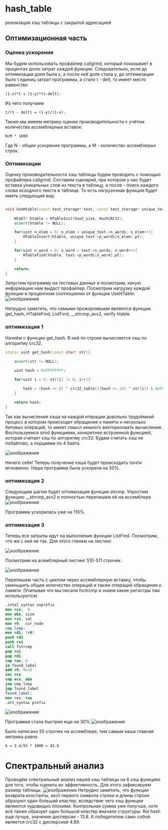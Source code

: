 # hash_table
реализация хэш таблицы с закрытой адресацией

## Оптимизационная часть

### Оценка ускорения
Мы будем использовать профайлер callgrind, который показывает в процентах долю затрат каждой функции. Следовательно, если до оптимизации доля была x, а после неё доля стала y, до оптимизации было t единиц затрат программы, а стало t - delt, то имеет место равенство 
```
(1-x)*t = (1-y)*(t-delt).
```
Из чего получаем 
```
t/(t - delt) = (1-y)/(1-x).
```

Также мы имеем метрику оценки производительности с учётом количества ассемблерных вставок: 
```
N/M * 1000
```
Где N - общее ускорение программы, а M - количество ассемблерых строк.

### Оптимизации
Оценку производительности хэш таблицы будем проводить с помощью профайлера callgrind. Составим сценарий, при котором у нас будет вставка уникальных слов из текста в таблицу, а после - поиск каждого слова исходного текста в таблице. То есть нагрузочная функция будет иметь следующий вид:
```cpp

void UseHtable(const text_storage* text, const text_storage* unique_text, const size_t hash_size){
    
    Htabl* htable = HTableInit(hash_size, HashCRC32);
    assert(htable != NULL);

    for(uint n_elem = 0; n_elem < unique_text->n_words; n_elem++){
        HTableInsert(htable, unique_text->p_words[n_elem].pt);
    }

    for(uint n_word = 0; n_word < text->n_words; n_word++){
        HTableFind(htable, text->p_words[n_word].pt);
    }

    return;
}

```

Запустим программу на тестовых данных и посмотрим, какую информацию нам выдаст профайлер. Посмотрим нагрузку каждой функции в процентном соотношении от функции UseHTable:
![изображение](https://user-images.githubusercontent.com/89589647/164607898-6ec4ef13-7ab9-40e1-ae57-782bb3ca49ed.png)

Нетрудно заметить, что самыми прожорливыми являются функции get_hash, HTableFind, ListFind, __strcmp_avx2, verify htable.

### оптимизация 1
Начнём с функции get_hash. В ней по строке вычисляется хэш по алгоритму crc32.

```cpp
static uint get_hash(const char* str){
    
    assert(str != NULL);

    uint hash = 0xFFFFFFFF;

    for(uint i = 0; str[i] != 0; i++){

        hash = (hash << 8) ^ crc32_table[((hash >> 24) ^ str[i]) & 0xFF];
    }

    return hash;
}
```
Так как вычисления хэша на каждой итерации довольно трудоёмкий процесс в котором происходит обращение к памяти и несколько битовых операций, то имеет смысл немного векторизовать вычисления.
Воспользуемся simd функциями, конкретнее встроенной функцией, которая считает хэш по алгоритму crc32. Будем считать хэш не побайтово, а порциями по 4 байта.

![изображение](https://user-images.githubusercontent.com/89589647/164611592-27483d94-e5de-4bf5-9f3d-830e6b310505.png)

Ничего себе! Теперь получение хэша будет происходить почти мгновенно. Наша программа была ускорена на 50%.

### оптимизация 2

Следующим шагом будет оптимизация функции strcmp. Упростим функцию __strcmp_avx2 и полностью перепишем её на ассемблере 
![изображение](https://user-images.githubusercontent.com/89589647/164616008-1e01dd14-843a-4eb9-a92b-0550b60caf17.png)

Программа ускорилась уже на 110%.

### оптимизация 3
Теперь все затраты идут на выполнение функции ListFind. Посмотрим, что же с ней не так. Для этого глянем на листинг.

![изображение](https://user-images.githubusercontent.com/89589647/165023932-0835c8e3-e60c-45b0-91c7-eb7b960ed626.png)

Посмотрим на асемблерный листинг 510-511 строчек.

![изображение](https://user-images.githubusercontent.com/89589647/165024012-c7b085bc-7421-47e3-b922-a068cba354c7.png)

Перепишем часть с циклом через ассемблерную вставку, чтобы уменьшить общее количество операций и также операций обращения к памяти. (Учитывая что мы писали fsctrcmp и знаем какие регистры там используются)

```nasm
.intel_syntax noprefix
mov rcx,  0			
mov ebx, size			
mov rsi, val		
mov r9,  cur_node		
cmp_loop:				
mov rdi, [r9]			
push rdi				
push rsi				
call fstrcmp			
pop rsi				
pop rdi				
cmp rax, 0				
je found_label			
add r9, 0x10			
inc rcx				
cmp ecx, ebx			
jne cmp_loop			
jmp found_label		
found_label:			
mov res, rax			
.att_syntax prefix		
```

![изображение](https://user-images.githubusercontent.com/89589647/165030621-0d22b4a5-ae43-4fc7-b388-e3902fa300bd.png)

Программа стала быстрее еще на 30%
![изображение](https://user-images.githubusercontent.com/89589647/165029541-33fe32e1-aa9d-42fc-802b-b8566cb9aed4.png)

Было написано 55 строчек на ассемблере, тем самым наша главная метрика равна

```
k = 2.4/55 * 1000 = 43.6
```

# Спектральный анализ

Проведём спектральный анализ нашей хэш таблицы на 6 хэш функциях для того, чтобы оценить их эффективность. Для этого зафиксируем размер таблицы.
![изображение](https://user-images.githubusercontent.com/89589647/164673579-47ba0dd7-9912-4bb4-bac6-f08d89415ede.png)
Нетрудно заметить, что функции возврата константы, ascii первого символа строки и длины строки образуют один больший кластер, вследствие чего хэш функции являются чудовищно плохими. Контрольная сумма уже получше, хотя всё также образует один большой кластер вначале структуры. Rol hash еще лучше, значение дисперсии - 13.8. А победителем само собой является crc32 с дисперсией 4.89.
